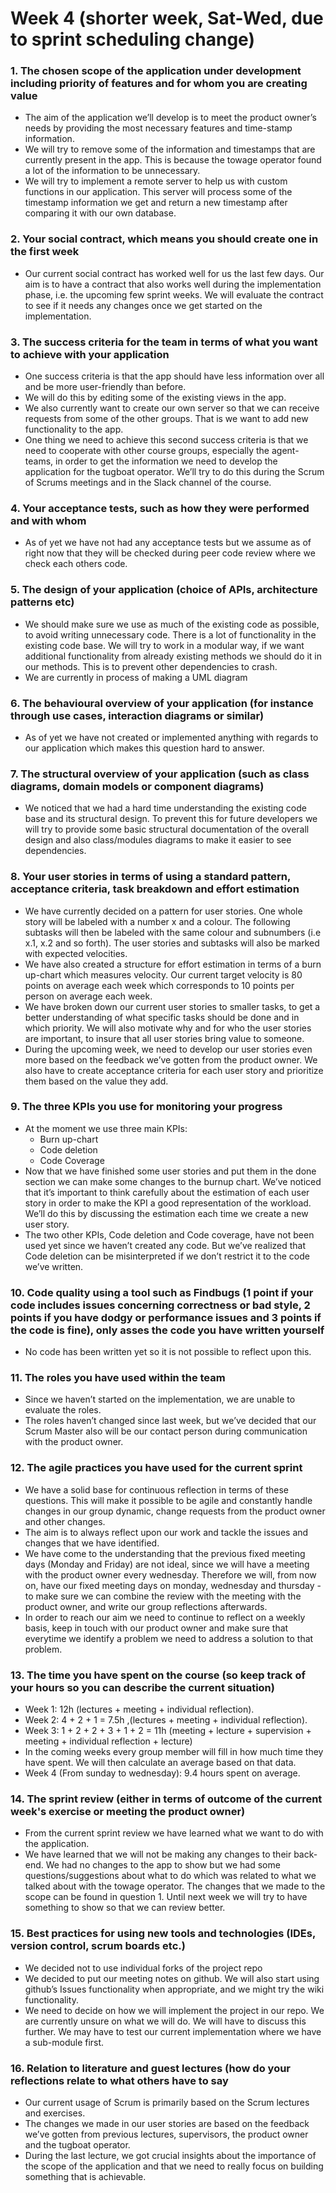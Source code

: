 # Week 4 (shorter week, Sat-Wed, due to sprint scheduling change)

### 1. The chosen scope of the application under development including priority of features and for whom you are creating value
- The aim of the application we’ll develop is to meet the product owner’s needs by providing the most necessary features and time-stamp information. 
- We will try to remove some of the information and timestamps that are currently present in the app. This is because the towage operator found a lot of the information to be unnecessary.
- We will try to implement a remote server to help us with custom functions in our application. This server will process some of the timestamp information we get and return a new timestamp after comparing it with our own database.

### 2. Your social contract, which means you should create one in the first week 
- Our current social contract has worked well for us the last few days. Our aim is to have a contract that also works well during the implementation phase, i.e. the upcoming few sprint weeks. We will evaluate the contract to see if it needs any changes once we get started on the implementation.

### 3. The success criteria for the team in terms of what you want to achieve with your application
- One success criteria is that the app should have less information over all and be more user-friendly than before.
- We will do this by editing some of the existing views in the app.
- We also currently want to create our own server so that we can receive requests from some of the other groups. That is we want to add new functionality to the app.
- One thing we need to achieve this second success criteria is that we need to cooperate with other course groups, especially the agent-teams, in order to get the information we need to develop the application for the tugboat operator. We’ll try to do this during the Scrum of Scrums meetings and in the Slack channel of the course. 

### 4. Your acceptance tests, such as how they were performed and with whom
- As of yet we have not had any acceptance tests but we assume as of right now that they will be checked during peer code review where we check each others code.

### 5. The design of your application (choice of APIs, architecture patterns etc)
- We should make sure we use as much of the existing code as possible, to avoid writing unnecessary code. There is a lot of functionality in the existing code base. We will try to work in a modular way, if we want additional functionality from already existing methods we should do it in our methods. This is to prevent other dependencies to crash.
- We are currently in process of making a UML diagram

### 6. The behavioural overview of your application (for instance through use cases, interaction diagrams or similar)
- As of yet we have not created or implemented anything with regards to our application which makes this question hard to answer. 

### 7. The structural overview of your application (such as class diagrams, domain models or component diagrams)
- We noticed that we had a hard time understanding the existing code base and its structural design. To prevent this for future developers we will try to provide some basic structural documentation of the overall design and also class/modules diagrams to make it easier to see dependencies.

### 8. Your user stories in terms of using a standard pattern, acceptance criteria, task breakdown and effort estimation
- We have currently decided on a pattern for user stories. One whole story will be labeled with a number x and a colour. The following subtasks will then be labeled with the same colour and subnumbers (i.e x.1, x.2 and so forth). The user stories and subtasks will also be marked with expected velocities.
- We have also created a structure for effort estimation in terms of a burn up-chart which measures velocity. Our current target velocity is 80 points on average each week which corresponds to 10 points per person on average each week.
- We have broken down our current user stories to smaller tasks, to get a better understanding of what specific tasks should be done and in which priority. We will also motivate why and for who the user stories are important, to insure that all user stories bring value to someone.
- During the upcoming week, we need to develop our user stories even more based on the feedback we’ve gotten from the product owner. We also have to create acceptance criteria for each user story and prioritize them based on the value they add. 

### 9. The three KPIs you use for monitoring your progress
- At the moment we use three main KPIs: 
  - Burn up-chart
  - Code deletion
  - Code Coverage
- Now that we have finished some user stories and put them in the done section we can make some changes to the burnup chart. We’ve noticed that it’s important to think carefully about the estimation of each user story in order to make the KPI a good representation of the workload. We’ll do this by discussing the estimation each time we create a new user story. 
- The two other KPIs, Code deletion and Code coverage, have not been used yet since we haven’t created any code. But we’ve realized that Code deletion can be misinterpreted if we don’t restrict it to the code we’ve written. 

### 10. Code quality using a tool such as Findbugs (1 point if your code includes issues concerning correctness or bad style, 2 points if you have dodgy or performance issues and 3 points if the code is fine), only asses the code you have written yourself
- No code has been written yet so it is not possible to reflect upon this.

### 11. The roles you have used within the team
- Since we haven’t started on the implementation, we are unable to evaluate the roles.
- The roles haven’t changed since last week, but we’ve decided that our Scrum Master also will be our contact person during communication with the product owner. 

### 12. The agile practices you have used for the current sprint
- We have a solid base for continuous reflection in terms of these questions. This will make it possible to be agile and constantly handle changes in our group dynamic, change requests from the product owner and other changes.
- The aim is to always reflect upon our work and tackle the issues and changes that we have identified. 
- We have come to the understanding that the previous fixed meeting days (Monday and Friday) are not ideal, since we will have a meeting with the product owner every wednesday. Therefore we will, from now on, have our fixed meeting days on monday, wednesday and thursday - to make sure we can combine the review with the meeting with the product owner, and write our group reflections afterwards.
- In order to reach our aim we need to continue to reflect on a weekly basis, keep in touch with our product owner and make sure that everytime we identify a problem we need to address a solution to that problem. 

### 13. The time you have spent on the course (so keep track of your hours so you can describe the current situation)
- Week 1: 12h (lectures + meeting + individual reflection).
- Week 2: 4 + 2 + 1 = 7.5h ,(lectures + meeting + individual reflection).
- Week 3: 1 + 2 + 2 + 3 + 1 + 2 = 11h (meeting + lecture + supervision + meeting + individual reflection + lecture)
- In the coming weeks every group member will fill in how much time they have spent. We will then calculate an average based on that data.
- Week 4 (From sunday to wednesday): 9.4 hours spent on average.

### 14. The sprint review (either in terms of outcome of the current week's exercise or meeting the product owner)
- From the current sprint review we have learned what we want to do with the application.
- We have learned that we will not be making any changes to their back-end. We had no changes to the app to show but we had some questions/suggestions about what to do which was related to what we talked about with the towage operator. The changes that we made to the scope can be found in question 1. Until next week we will try to have something to show so that we can review better.

### 15. Best practices for using new tools and technologies (IDEs, version control, scrum boards etc.)
- We decided not to use individual forks of the project repo
- We decided to put our meeting notes on github. We will also start using github’s Issues functionality when appropriate, and we might try the wiki functionality.
- We need to decide on how we will implement the project in our repo. We are currently unsure on what we will do. We will have to discuss this further. We may have to test our current implementation where we have a sub-module first.

### 16. Relation to literature and guest lectures (how do your reflections relate to what others have to say
- Our current usage of Scrum is primarily based on the Scrum lectures and exercises. 
- The changes we made in our user stories are based on the feedback we’ve gotten from previous lectures, supervisors, the product owner and the tugboat operator.
- During the last lecture, we got crucial insights about the importance of the scope of the application and that we need to really focus on building something that is achievable. 

